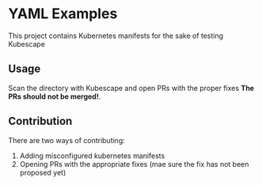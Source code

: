 # YAML Examples

This project contains Kubernetes manifests for the sake of testing Kubescape

## Usage 

Scan the directory with Kubescape and open PRs with the proper fixes **The PRs should not be merged!**.

## Contribution

There are two ways of contributing:
1. Adding misconfigured kubernetes manifests
2. Opening PRs with the appropriate fixes (mae sure the fix has not been proposed yet)
